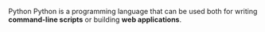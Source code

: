  Python Python is a programming language that can be used both for writing **command-line scripts** or building **web applications**.